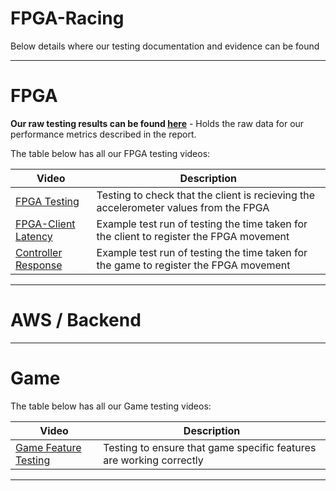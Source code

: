# FPGA-Racing #

Below details where our testing documentation and evidence can be found

---

# FPGA # 

**Our raw testing results can be found [here](FPGA/FPGA_Testing_Spreadsheet.xlsx)** - Holds the raw data for our performance metrics described in the report.

The table below has all our FPGA testing videos:

| Video                                                      | Description |
| ---                                                        | ---         |
| [FPGA Testing](https://youtu.be/wZNNn36rBvE?feature=shared)| Testing to check that the client is recieving the accelerometer values from the FPGA            |
| [FPGA-Client Latency](https://youtu.be/r2b-2XCyKpY?feature=shared) | Example test run of testing the time taken for the client to register the FPGA movement |
| [Controller Response](https://youtu.be/zo5X-9E8AXg?feature=shared) | Example test run of testing the time taken for the game to register the FPGA movement|

---

# AWS / Backend #



---

# Game # 

The table below has all our Game testing videos:

| Video                                                              | Description |
| ---                                                                | ---         |
| [Game Feature Testing](https://youtu.be/S1cmUIf-zqw?feature=shared)| Testing to ensure that game specific features are working correctly |


---